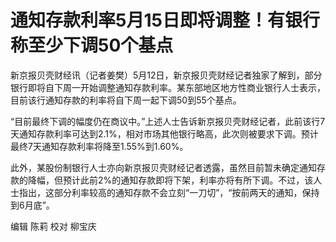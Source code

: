 # 通知存款利率5月15日即将调整！有银行称至少下调50个基点

新京报贝壳财经讯（记者姜樊）5月12日，新京报贝壳财经记者独家了解到，部分银行即将自下周一开始调整通知存款利率。某东部地区地方性商业银行人士表示，目前该行通知存款的利率将自下周一起下调50到55个基点。

“目前最终下调的幅度仍在商议中。”上述人士告诉新京报贝壳财经记者，此前该行7天通知存款利率可达到2.1%，相对市场其他银行略高，此次则被要求下调。预计最终7天通知存款利率将降至1.55%到1.60%。

此外，某股份制银行人士亦向新京报贝壳财经记者透露，虽然目前暂未确定通知存款的降幅，但预计此前2%的通知存款即将下架，利率亦将有所下调。不过，该人士指出，这部分利率较高的通知存款不会立刻“一刀切”，“按前两天的通知，保持到6月底”。

编辑 陈莉 校对 柳宝庆

